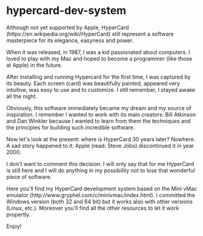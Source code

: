 # hypercard-dev-system
<p>Although not yet supported by Apple, HyperCard (https://en.wikipedia.org/wiki/HyperCard) still represent a software masterpiece for its elegance, easyness and power. </p>
<p>When it was released, in 1987, I was a kid passionated about computers. I loved to play with my Mac and hoped to become a programmer (like those at Apple) in the future.</p>
<p>After installing and running Hypercard for the first time, I was captured by its beauty. Each screen (card) was beautifully painted, appeared very intuitive, was easy to use and to customize. I still remember, I stayed awake all the night.</p>
<p>Obviously, this software immediately became my dream and my source of inspiration. I remember I wanted to work with its main creators: Bill Atkinson and Dan Winkler because I wanted to learn from them the techniques and the principles for building such incredible software.</p>
<p>Now let's look at the present: where is HyperCard 30 years later? Nowhere. A sad story happened to it: Apple (read: Steve Jobs) discontinued it in year 2000.</p>
<p>I don't want to comment this decision. I will only say that for me HyperCard is still here and I will do anything in my possibility not to lose that wonderful piece of software.</p>
<p>Here you'll find my HyperCard development system based on the Mini vMac emulator (http://www.gryphel.com/c/minivmac/index.html). I committed the Windows version (both 32 and 64 bit) but it works also with other versions (Linux, etc.). Moreover you'll find all the other resources to let it work propertly.</p>
<p>Enjoy!</p>
